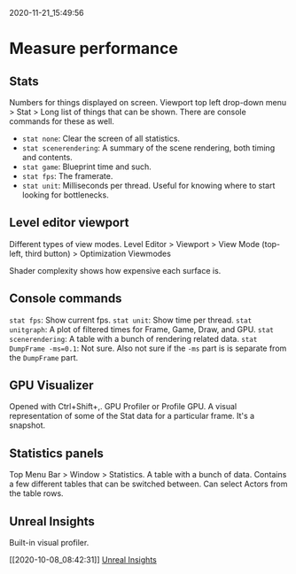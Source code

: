 2020-11-21_15:49:56

# Measure performance

## Stats

Numbers for things displayed on screen.
Viewport top  left drop-down menu > Stat > Long list of things that can be shown.
There are console commands for these as well.
- `stat none`: Clear the screen of all statistics.
- `stat scenerendering`: A summary of the scene rendering, both timing and contents.
- `stat game`: Blueprint time and such.
- `stat fps`: The framerate.
- `stat unit`: Milliseconds per thread. Useful for knowing where to start looking for bottlenecks.

## Level editor viewport

Different types of view modes.
Level Editor > Viewport > View Mode (top-left, third button) > Optimization Viewmodes

Shader complexity shows how expensive each surface is.



## Console commands

`stat fps`: Show current fps.
`stat unit`: Show time per thread.
`stat unitgraph`: A plot of filtered times for Frame, Game, Draw, and GPU.
`stat scenerendering`: A table with a bunch of rendering related data.
`stat DumpFrame -ms=0.1`: Not sure. Also not sure if the `-ms` part is is separate from the `DumpFrame` part.

## GPU Visualizer

Opened with Ctrl+Shift+,.
GPU Profiler or Profile GPU.
A visual representation of some of the Stat data for a particular frame.
It's a snapshot.


## Statistics panels

Top Menu Bar > Window > Statistics.
A table with a bunch of data.
Contains a few different tables that can be switched between.
Can select Actors from the table rows.

## Unreal Insights

Built-in visual profiler.


[[2020-10-08_08:42:31]] [Unreal Insights](./Unreal%20Insights.md)  
